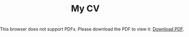 # My CV

<div style="position: fixed; left: 0; top:  0; widht: 100%; height: 100vh">
<object data="https://vitaliidasaev.github.io/tst/test.pdf" type="application/pdf" width="100%" height="100vh" style="height: 100vh">
    <embed src="https://vitaliidasaev.github.io/tst/test.pdf">
        <p>This browser does not support PDFs. Please download the PDF to view it: <a href="https://vitaliidasaev.github.io/tst/test.pdf">Download PDF</a>.</p>
    </embed>
</object>
</div>
